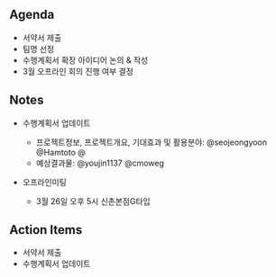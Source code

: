## Agenda
- 서약서 제출
- 팀명 선정
- 수행계획서 확장 아이디어 논의 & 작성
- 3월 오프라인 회의 진행 여부 결정

## Notes
- 수행계획서 업데이트
  - 프로젝트정보, 프로젝트개요, 기대효과 및 활용분야: @seojeongyoon @Hamtoto @
  - 예상결과물: @youjin1137 @cmoweg

- 오프라인미팅
  - 3월 26일 오후 5시 신촌본점G타입
 
## Action Items
- 서약서 제출
- 수행계획서 업데이트
